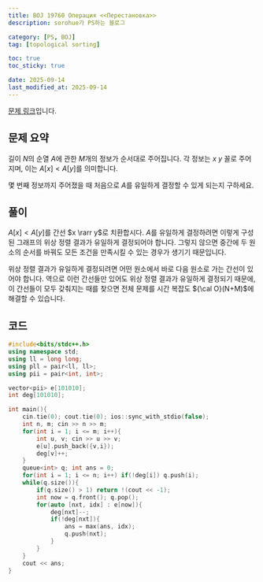 ```yaml
---
title: BOJ 19760 Операция <<Перестановка>>
description: sorohue가 PS하는 블로그

category: [PS, BOJ]
tag: [topological sorting]

toc: true
toc_sticky: true

date: 2025-09-14
last_modified_at: 2025-09-14
---
```


[문제 링크](https://boj.kr/19760)입니다.

## 문제 요약

길이 $N$의 순열 $A$에 관한 $M$개의 정보가 순서대로 주어집니다. 각 정보는 $x\ y$ 꼴로 주어지며, 이는 $A[x] < A[y]$를 의미합니다.

몇 번째 정보까지 주어졌을 때 처음으로 $A$를 유일하게 결정할 수 있게 되는지 구하세요.

## 풀이

$A[x] < A[y]$를 간선 $x \rarr y$로 치환합시다. $A$를 유일하게 결정하려면 이렇게 구성된 그래프의 위상 정렬 결과가 유일하게 결정되어야 합니다. 그렇지 않으면 중간에 두 원소의 순서를 바꿔도 모든 조건을 만족시킬 수 있는 경우가 생기기 때문입니다.

위상 정렬 결과가 유일하게 결정되려면 어떤 원소에서 바로 다음 원소로 가는 간선이 있어야 합니다. 역으로 이런 간선들만 있어도 위상 정렬 결과가 유일하게 결정되기 때문에, 이 간선들이 모두 갖춰지는 때를 찾으면 전체 문제를 시간 복잡도 ${\cal O}(N+M)$에 해결할 수 있습니다.

## 코드

```cpp
#include<bits/stdc++.h>
using namespace std;
using ll = long long;
using pll = pair<ll, ll>;
using pii = pair<int, int>;

vector<pii> e[101010];
int deg[101010];

int main(){
	cin.tie(0); cout.tie(0); ios::sync_with_stdio(false);
	int n, m; cin >> n >> m;
	for(int i = 1; i <= m; i++){
		int u, v; cin >> u >> v;
		e[u].push_back({v,i});
		deg[v]++;
	}
	queue<int> q; int ans = 0;
	for(int i = 1; i <= n; i++) if(!deg[i]) q.push(i);
	while(q.size()){
		if(q.size() > 1) return !(cout << -1);
		int now = q.front(); q.pop();
		for(auto [nxt, idx] : e[now]){
			deg[nxt]--;
			if(!deg[nxt]){
				ans = max(ans, idx);
				q.push(nxt);
			}
		}
	}
	cout << ans;
}
```